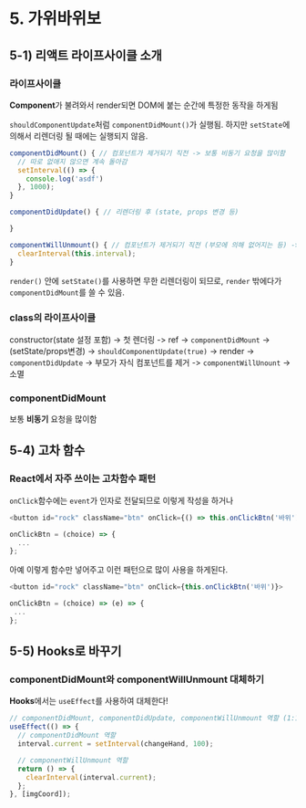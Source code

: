 # 5. 가위바위보

## 5-1) 리액트 라이프사이클 소개

### 라이프사이클

**Component**가 불려와서 render되면 DOM에 붙는 순간에 특정한 동작을 하게됨

`shouldComponentUpdate`처럼 `componentDidMount()`가 실행됨.
하지만 `setState`에 의해서 리렌더링 될 때에는 실행되지 않음.

```javascript
componentDidMount() { // 컴포넌트가 제거되기 직전 -> 보통 비동기 요청을 많이함
  // 따로 없애지 않으면 계속 돌아감
  setInterval(() => {
    console.log('asdf')
  }, 1000);
}

componentDidUpdate() { // 리렌더링 후 (state, props 변경 등)

}

componentWillUnmount() { // 컴포넌트가 제거되기 직전 (부모에 의해 없어지는 등) -> 보통 비동기 요청 정리
  clearInterval(this.interval);
}
```

`render()` 안에 `setState()`를 사용하면 무한 리렌더링이 되므로, `render` 밖에다가 `componentDidMount`를 쓸 수 있음.

### class의 라이프사이클

constructor(state 설정 포함) -> 첫 렌더링 -> ref -> `componentDidMount`
-> (setState/props변경) -> `shouldComponentUpdate(true)` -> render -> `componentDidUpdate`
-> 부모가 자식 컴포넌트를 제거 -> `componentWillUnount` -> 소멸

### componentDidMount

보통 **비동기** 요청을 많이함

## 5-4) 고차 함수

### React에서 자주 쓰이는 고차함수 패턴

`onClick`함수에는 `event`가 인자로 전달되므로 이렇게 작성을 하거나

```javascript
<button id="rock" className="btn" onClick={() => this.onClickBtn('바위')}>
```

```javascript
onClickBtn = (choice) => {
  ...
};
```

아예 이렇게 함수만 넣어주고 이런 패턴으로 많이 사용을 하게된다.

```javascript
<button id="rock" className="btn" onClick={this.onClickBtn('바위')}>
```

```javascript
onClickBtn = (choice) => (e) => {
 ...
};
```

## 5-5) Hooks로 바꾸기

### componentDidMount와 componentWillUnmount 대체하기

**Hooks**에서는 `useEffect`를 사용하여 대체한다!

```javascript
// componentDidMount, componentDidUpdate, componentWillUnmount 역할 (1:1 대응은 아님)
useEffect(() => {
  // componentDidMount 역할
  interval.current = setInterval(changeHand, 100);

  // componentWillUnmount 역할
  return () => {
    clearInterval(interval.current);
  };
}, [imgCoord]);
```
